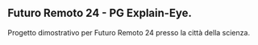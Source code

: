 ## Futuro Remoto 24 - PG Explain-Eye.

Progetto dimostrativo per Futuro Remoto 24 presso la città della scienza.
